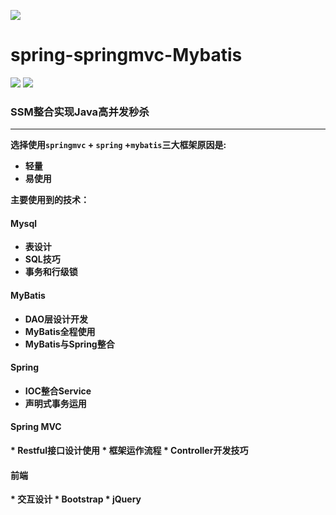 
![](http://7xta11.com1.z0.glb.clouddn.com/mybatis-spring.png)
# spring-springmvc-Mybatis
![](https://img.shields.io/teamcity/codebetter/bt428.svg)
![](https://img.shields.io/david/strongloop/express.svg)


<h3>SSM整合实现Java高并发秒杀</h3>

----
<strong> 选择使用`springmvc` + `spring` +`mybatis`三大框架原因是:


* 轻量
* 易使用

<strong>主要使用到的技术：

<h4>Mysql</h4>

* 表设计
* SQL技巧
* 事务和行级锁

<h4>MyBatis</h4>

* DAO层设计开发
* MyBatis全程使用
* MyBatis与Spring整合

<h4>Spring</h4>

* IOC整合Service
* 声明式事务运用

<h4>Spring MVC</h4>
* Restful接口设计使用
* 框架运作流程
* Controller开发技巧

<h4>前端</h4>
* 交互设计
* Bootstrap
* jQuery
